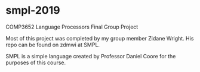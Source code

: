 # smpl-2019
COMP3652 Language Processors Final Group Project

Most of this project was completed by my group member Zidane Wright. His repo can be found on zdmwi at SMPL.

SMPL is a simple language created by Professor Daniel Coore for the purposes of this course.
